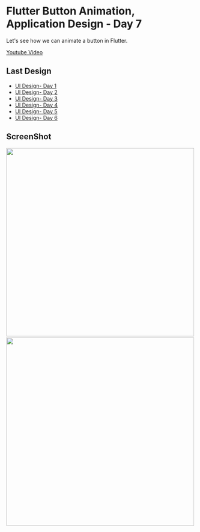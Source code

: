 # Flutter Button Animation, Application Design - Day 7

Let's see how we can animate a button in Flutter.

[Youtube Video](https://youtu.be/WsbMf9IiWGo)

## Last Design
- [UI Design- Day 1](https://github.com/afgprogrammer/flutter-inspiration-app-ui)
- [UI Design- Day 2](https://github.com/afgprogrammer/Flutter-trip-app-ui)
- [UI Design- Day 3](https://github.com/afgprogrammer/Flutter-food-delivery-app-ui)
- [UI Design- Day 4](https://github.com/afgprogrammer/Flutter-actors-profile-app-ui)
- [UI Design- Day 5](https://github.com/afgprogrammer/Flutter-ripple-map-application)
- [UI Design- Day 6](https://github.com/afgprogrammer/Flutter-page-transition-animation)

## ScreenShot

<img src="assets/screenshot/one.png" height="500em" />&nbsp;<img src="assets/screenshot/two.png" height="500em" />

